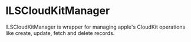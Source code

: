 # ILSCloudKitManager
ILSCloudKitManager is wrapper for managing apple's CloudKit operations like create, update, fetch and delete records.
